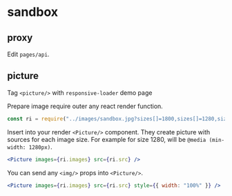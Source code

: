 # sandbox

## proxy

Edit `pages/api`.

## picture

Tag `<picture/>` with `responsive-loader` demo page

Prepare image require outer any react render function.

```jsx
const ri = require("../images/sandbox.jpg?sizes[]=1800,sizes[]=1280,sizes[]=960,sizes[]=600,sizes[]=300,sizes[]=100");
```

Insert into your render `<Picture/>` component. They create picture with sources for each image size. For example for size 1280, will be `@media (min-width: 1280px)`.

```jsx
<Picture images={ri.images} src={ri.src} />
```

You can send any `<img/>` props into `<Picture/>`.

```jsx
<Picture images={ri.images} src={ri.src} style={{ width: "100%" }} />
```
